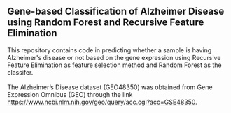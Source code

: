 ## Gene-based Classification of Alzheimer Disease using Random Forest and Recursive Feature Elimination
This repository contains code in predicting whether a sample is having Alzheimer's disease or not based on the gene expression using Recursive Feature Elimination as feature selection method and Random Forest as the classifer. </br></br>
The Alzheimer’s Disease dataset (GEO48350) was obtained from Gene Expression Omnibus (GEO) through the link https://www.ncbi.nlm.nih.gov/geo/query/acc.cgi?acc=GSE48350. </br>
